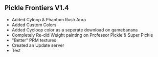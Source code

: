 ## Pickle Frontiers V1.4
- Added Cyloop & Phantom Rush Aura
- Added Custom Colors
- Added Cycloop color as a seperate download on gamebanana
- Completely Re-did Weight painting on Professor Pickle & Super Pickle
- "Better" PRM textures
- Created an Update server
- Test
